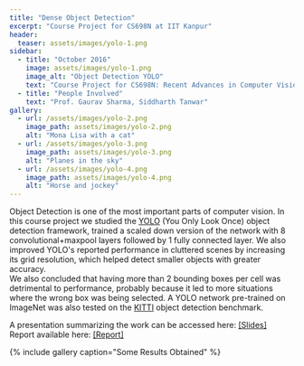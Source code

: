 ```yaml
---
title: "Dense Object Detection"
excerpt: "Course Project for CS698N at IIT Kanpur"
header:
  teaser: assets/images/yolo-1.png
sidebar:
  - title: "October 2016"
    image: assets/images/yolo-1.png
    image_alt: "Object Detection YOLO"
    text: "Course Project for CS698N: Recent Advances in Computer Vision"
  - title: "People Involved"
    text: "Prof. Gaurav Sharma, Siddharth Tanwar"
gallery:
  - url: /assets/images/yolo-2.png
    image_path: assets/images/yolo-2.png
    alt: "Mona Lisa with a cat"
  - url: /assets/images/yolo-3.png
    image_path: assets/images/yolo-3.png
    alt: "Planes in the sky"
  - url: /assets/images/yolo-4.png
    image_path: assets/images/yolo-4.png
    alt: "Horse and jockey"
---
```

Object Detection is one of the most important parts of computer vision. In this course project we studied the <a href="https://arxiv.org/abs/1506.02640">YOLO</a> (You Only Look Once) object detection framework, trained a scaled down version of the network with 8 convolutional+maxpool layers followed by 1 fully connected layer. We also improved YOLO's reported performance in cluttered scenes by increasing its grid resolution, which helped detect smaller objects with greater accuracy.<br>
We also concluded that having more than 2 bounding boxes per cell was detrimental to performance, probably because it led to more situations where the wrong box was being selected. 
A YOLO network pre-trained on ImageNet was also tested on the <a href="http://www.cvlibs.net/datasets/kitti/eval_object.php?obj_benchmark=2d">KITTI</a> object detection benchmark.

A presentation summarizing the work can be accessed here: <a href="/assets/documents/objectDetection_ppt.pdf">[Slides]</a><br>
Report available here: <a href="/assets/documents/objectDetection_report.pdf">[Report]</a>

{% include gallery caption="Some Results Obtained" %}

